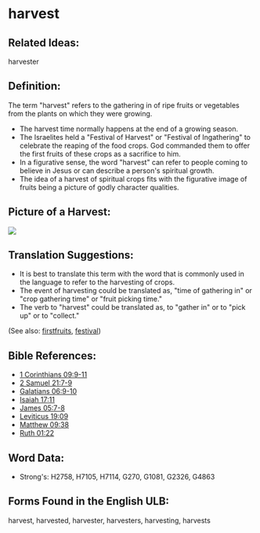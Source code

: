 # harvest

## Related Ideas:

harvester

## Definition:

The term "harvest" refers to the gathering in of ripe fruits or vegetables from the plants on which they were growing.

* The harvest time normally happens at the end of a growing season.
* The Israelites held a "Festival of Harvest" or "Festival of Ingathering" to celebrate the reaping of the food crops. God commanded them to offer the first fruits of these crops as a sacrifice to him.
* In a figurative sense, the word "harvest" can refer to people coming to believe in Jesus or can describe a person's spiritual growth.
* The idea of a harvest of spiritual crops fits with the figurative image of fruits being a picture of godly character qualities.

## Picture of a Harvest:

<a href="https://content.bibletranslationtools.org/WycliffeAssociates/en_tw/raw/branch/master/PNGs/h/Harvest.png"><img src="https://content.bibletranslationtools.org/WycliffeAssociates/en_tw/raw/branch/master/PNGs/h/Harvest.png" ></a>

## Translation Suggestions:

* It is best to translate this term with the word that is commonly used in the language to refer to the harvesting of crops.
* The event of harvesting could be translated as, "time of gathering in" or "crop gathering time" or "fruit picking time."
* The verb to "harvest" could be translated as, to "gather in" or to "pick up" or to "collect."

(See also: [firstfruits](../other/firstfruit.md), [festival](../other/festival.md))

## Bible References:

* [1 Corinthians 09:9-11](rc://en/tn/help/1co/09/09)
* [2 Samuel 21:7-9](rc://en/tn/help/2sa/21/07)
* [Galatians 06:9-10](rc://en/tn/help/gal/06/09)
* [Isaiah 17:11](rc://en/tn/help/isa/17/11)
* [James 05:7-8](rc://en/tn/help/jas/05/07)
* [Leviticus 19:09](rc://en/tn/help/lev/19/09)
* [Matthew 09:38](rc://en/tn/help/mat/09/38)
* [Ruth 01:22](rc://en/tn/help/rut/01/22)

## Word Data:

* Strong's: H2758, H7105, H7114, G270, G1081, G2326, G4863

## Forms Found in the English ULB:

harvest, harvested, harvester, harvesters, harvesting, harvests
